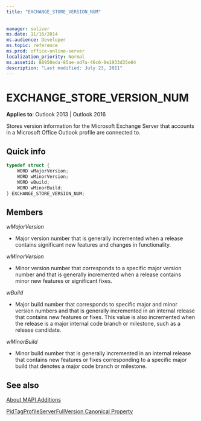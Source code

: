 ```yaml
---
title: "EXCHANGE_STORE_VERSION_NUM"
 
 
manager: soliver
ms.date: 11/16/2014
ms.audience: Developer
ms.topic: reference
ms.prod: office-online-server
localization_priority: Normal
ms.assetid: 88950eda-85ae-ad7a-46c6-0e1933d35e04
description: "Last modified: July 23, 2011"
---
```


# EXCHANGE_STORE_VERSION_NUM

  
  
**Applies to**: Outlook 2013 | Outlook 2016 
  
Stores version information for the Microsoft Exchange Server that accounts in a Microsoft Office Outlook profile are connected to.
  
## Quick info

```cpp
typedef struct { 
    WORD wMajorVersion; 
    WORD wMinorVersion; 
    WORD wBuild; 
    WORD wMinorBuild; 
} EXCHANGE_STORE_VERSION_NUM; 

```

## Members

 _wMajorVersion_
  
- Major version number that is generally incremented when a release contains significant new features and changes in functionality.
    
 _wMinorVersion_
  
- Minor version number that corresponds to a specific major version number and that is generally incremented when a release contains minor new features or significant fixes.
    
 _wBuild_
  
- Major build number that corresponds to specific major and minor version numbers and that is generally incremented in an internal release that contains new features or fixes. This value is also incremented when the release is a major internal code branch or milestone, such as a release candidate.
    
 _wMinorBuild_
  
- Minor build number that is generally incremented in an internal release that contains new features or fixes corresponding to a specific major build that denotes a major code branch or milestone.
    
## See also



[About MAPI Additions](about-mapi-additions.md)
  
[PidTagProfileServerFullVersion Canonical Property](pidtagprofileserverfullversion-canonical-property.md)


